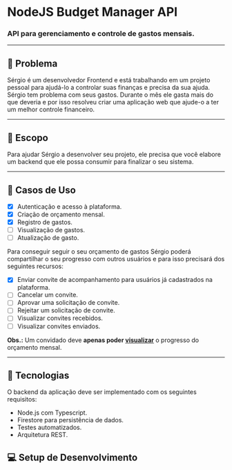 # NodeJS Budget Manager API
### API para gerenciamento e controle de gastos mensais.

---
## 🤔 Problema

Sérgio é um desenvolvedor Frontend e está trabalhando em um projeto pessoal para ajudá-lo a controlar suas finanças e precisa da sua ajuda. Sérgio tem problema com seus gastos. Durante o mês ele gasta mais do que deveria e por isso resolveu criar uma aplicação web que ajude-o a ter um melhor controle financeiro.

---

## 🚀 Escopo 

Para ajudar Sérgio a desenvolver seu projeto, ele precisa que você elabore um backend que ele possa consumir para finalizar o seu sistema.

---

## 🔎 Casos de Uso

- [x] Autenticação e acesso à plataforma.
- [x] Criação de orçamento mensal.
- [x] Registro de gastos.
- [ ] Visualização de gastos.
- [ ] Atualização de gasto.

Para conseguir seguir o seu orçamento de gastos Sérgio poderá compartilhar o seu progresso com outros usuários e para isso precisará dos seguintes recursos:

- [x] Enviar convite de acompanhamento para usuários já cadastrados na plataforma.
- [ ] Cancelar um convite.
- [ ] Aprovar uma solicitação de convite.
- [ ] Rejeitar um solicitação de convite.
- [ ] Visualizar convites recebidos.
- [ ] Visualizar convites enviados.

**Obs.:** Um convidado deve **apenas poder <u>visualizar</u>** o progresso do orçamento mensal.

---

## 🧱 Tecnologias

O backend da aplicação deve ser implementado com os seguintes requisitos:

- Node.js com Typescript.
- Firestore para persistência de dados.
- Testes automatizados.
- Arquitetura REST.

## 💻 Setup de Desenvolvimento